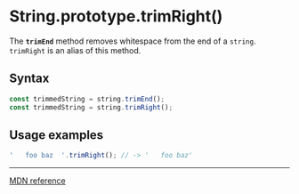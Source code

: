 # String.prototype.trimRight()

The **`trimEnd`** method removes whitespace from the end of a `string`.
`trimRight` is an alias of this method.

## Syntax

```js
const trimmedString = string.trimEnd();
const trimmedString = string.trimRight();
```

## Usage examples

```js
'   foo baz  '.trimRight(); // -> '   foo baz'
```

---

[MDN reference](https://developer.mozilla.org/en-US/docs/Web/JavaScript/Reference/Global_Objects/String/TrimRight)
